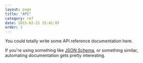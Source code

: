 ```yaml
---
layout: page
title: "API"
category: ref
date: 2015-02-21 15:41:07
order: 1
---
```


You could totally write some API reference documentation here.

If you're using something like [JSON Schema](http://json-schema.org/), or something similar, automating documentation gets pretty interesting.
